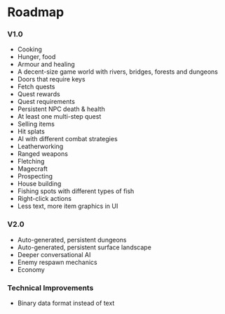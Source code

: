 # Roadmap

### V1.0

* Cooking
* Hunger, food
* Armour and healing
* A decent-size game world with rivers, bridges, forests and dungeons
* Doors that require keys
* Fetch quests
* Quest rewards
* Quest requirements
* Persistent NPC death & health
* At least one multi-step quest
* Selling items
* Hit splats
* AI with different combat strategies
* Leatherworking
* Ranged weapons
* Fletching
* Magecraft
* Prospecting
* House building
* Fishing spots with different types of fish
* Right-click actions
* Less text, more item graphics in UI

### V2.0

* Auto-generated, persistent dungeons
* Auto-generated, persistent surface landscape
* Deeper conversational AI
* Enemy respawn mechanics
* Economy

### Technical Improvements

* Binary data format instead of text
